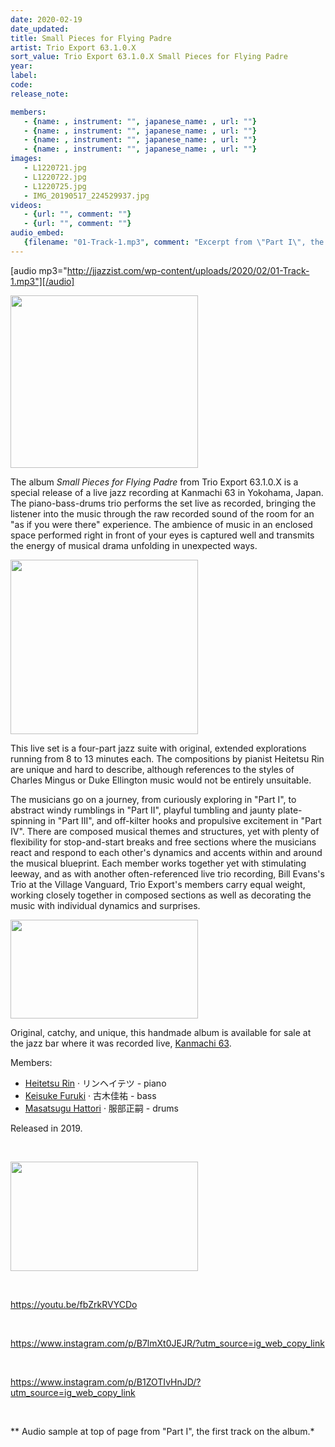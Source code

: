 ```yaml
---
date: 2020-02-19
date_updated: 
title: Small Pieces for Flying Padre
artist: Trio Export 63.1.0.X
sort_value: Trio Export 63.1.0.X Small Pieces for Flying Padre
year: 
label: 
code: 
release_note: 

members:
   - {name: , instrument: "", japanese_name: , url: ""}
   - {name: , instrument: "", japanese_name: , url: ""}
   - {name: , instrument: "", japanese_name: , url: ""}
   - {name: , instrument: "", japanese_name: , url: ""}
images: 
   - L1220721.jpg
   - L1220722.jpg
   - L1220725.jpg
   - IMG_20190517_224529937.jpg
videos: 
   - {url: "", comment: ""}
   - {url: "", comment: ""}
audio_embed:
   {filename: "01-Track-1.mp3", comment: "Excerpt from \"Part I\", the first track on the album:"}
---
```

[audio mp3="http://jjazzist.com/wp-content/uploads/2020/02/01-Track-1.mp3"][/audio]

<a href="http://jjazzist.com/wp-content/uploads/2020/02/L1220721.jpg"><img class="size-medium wp-image-5429 alignright" src="http://jjazzist.com/wp-content/uploads/2020/02/L1220721-300x276.jpg" alt="" width="300" height="276" /></a>

The album *Small Pieces for Flying Padre* from Trio Export 63.1.0.X is a special release of a live jazz recording at Kanmachi 63 in Yokohama, Japan. The piano-bass-drums trio performs the set live as recorded, bringing the listener into the music through the raw recorded sound of the room for an "as if you were there" experience. The ambience of music in an enclosed space performed right in front of your eyes is captured well and transmits the energy of musical drama unfolding in unexpected ways.

<a href="http://jjazzist.com/wp-content/uploads/2020/02/L1220722.jpg"><img class="size-medium wp-image-5430 alignright" src="http://jjazzist.com/wp-content/uploads/2020/02/L1220722-300x279.jpg" alt="" width="300" height="279" /></a>

This live set is a four-part jazz suite with original, extended explorations running from 8 to 13 minutes each. The compositions by pianist Heitetsu Rin are unique and hard to describe, although references to the styles of Charles Mingus or Duke Ellington music would not be entirely unsuitable.

The musicians go on a journey, from curiously exploring in "Part I", to abstract windy rumblings in "Part II", playful tumbling and jaunty plate-spinning in "Part III", and off-kilter hooks and propulsive excitement in "Part IV". There are composed musical themes and structures, yet with plenty of flexibility for stop-and-start breaks and free sections where the musicians react and respond to each other's dynamics and accents within and around the musical blueprint. Each member works together yet with stimulating leeway, and as with another often-referenced live trio recording, Bill Evans's Trio at the Village Vanguard, Trio Export's members carry equal weight, working closely together in composed sections as well as decorating the music with individual dynamics and surprises.

<a href="http://jjazzist.com/wp-content/uploads/2020/02/L1220725.jpg"><img class="size-medium wp-image-5431 alignright" src="http://jjazzist.com/wp-content/uploads/2020/02/L1220725-300x158.jpg" alt="" width="300" height="158" /></a>

Original, catchy, and unique, this handmade album is available for sale at the jazz bar where it was recorded live, <a href="http://jmsu.web.fc2.com/63/">Kanmachi 63</a>.

Members:
<ul>
 	<li><a href="https://www.rinheitetsu.com/">Heitetsu Rin</a> · リンヘイテツ - piano</li>
 	<li><a href="https://ameblo.jp/keisuke-jazz">Keisuke Furuki</a> · 古木佳祐 - bass</li>
 	<li><a href="https://masatsuguhattori.tumblr.com/">Masatsugu Hattori</a> · 服部正嗣 - drums</li>
</ul>
Released in 2019.

&nbsp;

<a href="http://jjazzist.com/wp-content/uploads/2020/02/IMG_20190517_224529937.jpg"><img class="alignnone size-medium wp-image-5456" src="http://jjazzist.com/wp-content/uploads/2020/02/IMG_20190517_224529937-300x175.jpg" alt="" width="300" height="175" /></a>

&nbsp;

https://youtu.be/fbZrkRVYCDo

&nbsp;

https://www.instagram.com/p/B7lmXt0JEJR/?utm_source=ig_web_copy_link

&nbsp;

https://www.instagram.com/p/B1ZOTIvHnJD/?utm_source=ig_web_copy_link

&nbsp;

** Audio sample at top of page from "Part I", the first track on the album.*
